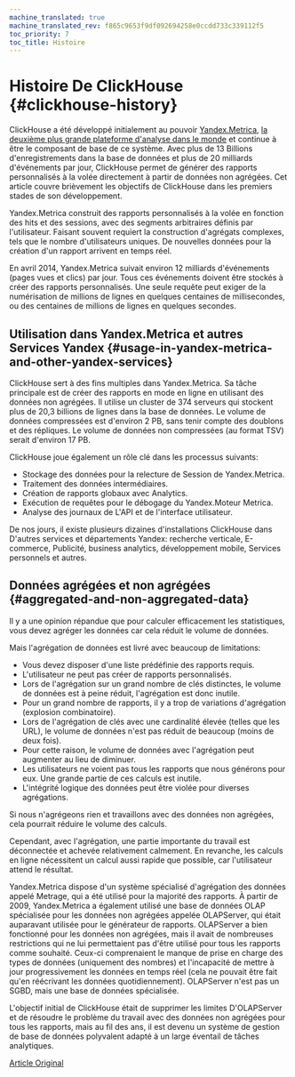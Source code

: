 ```yaml
---
machine_translated: true
machine_translated_rev: f865c9653f9df092694258e0ccdd733c339112f5
toc_priority: 7
toc_title: Histoire
---
```


# Histoire De ClickHouse {#clickhouse-history}

ClickHouse a été développé initialement au pouvoir [Yandex.Metrica](https://metrica.yandex.com/), [la deuxième plus grande plateforme d'analyse dans le monde](http://w3techs.com/technologies/overview/traffic_analysis/all) et continue à être le composant de base de ce système. Avec plus de 13 Billions d'enregistrements dans la base de données et plus de 20 milliards d'événements par jour, ClickHouse permet de générer des rapports personnalisés à la volée directement à partir de données non agrégées. Cet article couvre brièvement les objectifs de ClickHouse dans les premiers stades de son développement.

Yandex.Metrica construit des rapports personnalisés à la volée en fonction des hits et des sessions, avec des segments arbitraires définis par l'utilisateur. Faisant souvent requiert la construction d'agrégats complexes, tels que le nombre d'utilisateurs uniques. De nouvelles données pour la création d'un rapport arrivent en temps réel.

En avril 2014, Yandex.Metrica suivait environ 12 milliards d'événements (pages vues et clics) par jour. Tous ces événements doivent être stockés à créer des rapports personnalisés. Une seule requête peut exiger de la numérisation de millions de lignes en quelques centaines de millisecondes, ou des centaines de millions de lignes en quelques secondes.

## Utilisation dans Yandex.Metrica et autres Services Yandex {#usage-in-yandex-metrica-and-other-yandex-services}

ClickHouse sert à des fins multiples dans Yandex.Metrica.
Sa tâche principale est de créer des rapports en mode en ligne en utilisant des données non agrégées. Il utilise un cluster de 374 serveurs qui stockent plus de 20,3 billions de lignes dans la base de données. Le volume de données compressées est d'environ 2 PB, sans tenir compte des doublons et des répliques. Le volume de données non compressées (au format TSV) serait d'environ 17 PB.

ClickHouse joue également un rôle clé dans les processus suivants:

-   Stockage des données pour la relecture de Session de Yandex.Metrica.
-   Traitement des données intermédiaires.
-   Création de rapports globaux avec Analytics.
-   Exécution de requêtes pour le débogage du Yandex.Moteur Metrica.
-   Analyse des journaux de L'API et de l'interface utilisateur.

De nos jours, il existe plusieurs dizaines d'installations ClickHouse dans D'autres services et départements Yandex: recherche verticale, E-commerce, Publicité, business analytics, développement mobile, Services personnels et autres.

## Données agrégées et non agrégées {#aggregated-and-non-aggregated-data}

Il y a une opinion répandue que pour calculer efficacement les statistiques, vous devez agréger les données car cela réduit le volume de données.

Mais l'agrégation de données est livré avec beaucoup de limitations:

-   Vous devez disposer d'une liste prédéfinie des rapports requis.
-   L'utilisateur ne peut pas créer de rapports personnalisés.
-   Lors de l'agrégation sur un grand nombre de clés distinctes, le volume de données est à peine réduit, l'agrégation est donc inutile.
-   Pour un grand nombre de rapports, il y a trop de variations d'agrégation (explosion combinatoire).
-   Lors de l'agrégation de clés avec une cardinalité élevée (telles que les URL), le volume de données n'est pas réduit de beaucoup (moins de deux fois).
-   Pour cette raison, le volume de données avec l'agrégation peut augmenter au lieu de diminuer.
-   Les utilisateurs ne voient pas tous les rapports que nous générons pour eux. Une grande partie de ces calculs est inutile.
-   L'intégrité logique des données peut être violée pour diverses agrégations.

Si nous n'agrégeons rien et travaillons avec des données non agrégées, cela pourrait réduire le volume des calculs.

Cependant, avec l'agrégation, une partie importante du travail est déconnectée et achevée relativement calmement. En revanche, les calculs en ligne nécessitent un calcul aussi rapide que possible, car l'utilisateur attend le résultat.

Yandex.Metrica dispose d'un système spécialisé d'agrégation des données appelé Metrage, qui a été utilisé pour la majorité des rapports.
À partir de 2009, Yandex.Metrica a également utilisé une base de données OLAP spécialisée pour les données non agrégées appelée OLAPServer, qui était auparavant utilisée pour le générateur de rapports.
OLAPServer a bien fonctionné pour les données non agrégées, mais il avait de nombreuses restrictions qui ne lui permettaient pas d'être utilisé pour tous les rapports comme souhaité. Ceux-ci comprenaient le manque de prise en charge des types de données (uniquement des nombres) et l'incapacité de mettre à jour progressivement les données en temps réel (cela ne pouvait être fait qu'en réécrivant les données quotidiennement). OLAPServer n'est pas un SGBD, mais une base de données spécialisée.

L'objectif initial de ClickHouse était de supprimer les limites D'OLAPServer et de résoudre le problème du travail avec des données non agrégées pour tous les rapports, mais au fil des ans, il est devenu un système de gestion de base de données polyvalent adapté à un large éventail de tâches analytiques.

[Article Original](https://clickhouse.tech/docs/en/introduction/history/) <!--hide-->
